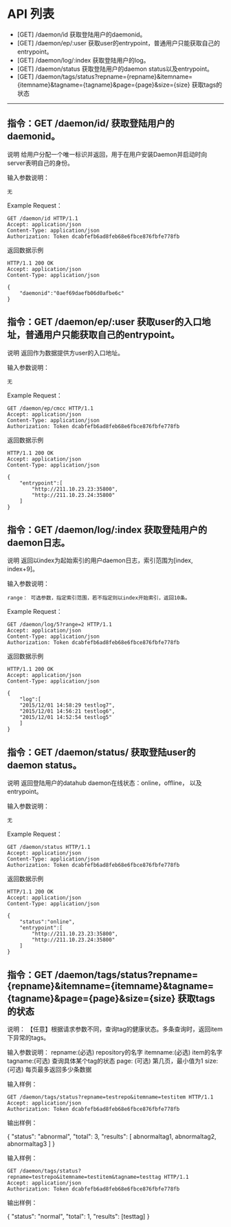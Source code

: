 # API 列表
	

- [GET] /daemon/id 获取登陆用户的daemonid。
- [GET] /daemon/ep/:user 获取user的entrypoint，普通用户只能获取自己的entrypoint。
- [GET] /daemon/log/:index 获取登陆用户的log。
- [GET] /daemon/status 获取登陆用户的daemon status以及entrypoint。
- [GET] /daemon/tags/status?repname={repname}&itemname={itemname}&tagname={tagname}&page={page}&size={size} 获取tags的状态

----------

## 指令：GET /daemon/id/ 获取登陆用户的daemonid。

说明
	给用户分配一个唯一标识并返回，用于在用户安装Daemon并启动时向server表明自己的身份。

输入参数说明：
	
    无

Example Request：

	GET /daemon/id HTTP/1.1 
	Accept: application/json 
	Content-Type: application/json 
	Authorization: Token dcabfefb6ad8feb68e6fbce876fbfe778fb 
	

返回数据示例
        
	HTTP/1.1 200 OK
	Accept: application/json 
	Content-Type: application/json 

    {
        "daemonid":"0aef69daefb06d0afbe6c"
    }



## 指令：GET /daemon/ep/:user 获取user的入口地址，普通用户只能获取自己的entrypoint。

说明
	返回作为数据提供方user的入口地址。

输入参数说明：
	
    无

Example Request：

	GET /daemon/ep/cmcc HTTP/1.1 
	Accept: application/json 
	Content-Type: application/json 
	Authorization: Token dcabfefb6ad8feb68e6fbce876fbfe778fb 

返回数据示例
        
	HTTP/1.1 200 OK
	Accept: application/json 
	Content-Type: application/json 

    {
        "entrypoint":[
            "http://211.10.23.23:35800",
            "http://211.10.23.24:35800"
        ]
    }



## 指令：GET /daemon/log/:index 获取登陆用户的daemon日志。

说明
	返回以index为起始索引的用户daemon日志，索引范围为[index, index+9]。

输入参数说明：
	
    range： 可选参数，指定索引范围，若不指定则以index开始索引，返回10条。

Example Request：

	GET /daemon/log/5?range=2 HTTP/1.1 
	Accept: application/json 
	Content-Type: application/json 
	Authorization: Token dcabfefb6ad8feb68e6fbce876fbfe778fb 

返回数据示例
        
	HTTP/1.1 200 OK
	Accept: application/json 
	Content-Type: application/json 

    {
        "log":[
        "2015/12/01 14:58:29 testlog7",
        "2015/12/01 14:56:21 testlog6",
        "2015/12/01 14:52:54 testlog5"
        ]
    }


## 指令：GET /daemon/status/ 获取登陆user的daemon status。

说明
	返回登陆用户的datahub daemon在线状态：online，offline， 以及entrypoint。

输入参数说明：
	
    无

Example Request：

	GET /daemon/status HTTP/1.1 
	Accept: application/json 
	Content-Type: application/json 
	Authorization: Token dcabfefb6ad8feb68e6fbce876fbfe778fb 
	

返回数据示例
        
	HTTP/1.1 200 OK
	Accept: application/json 
	Content-Type: application/json 

    {
        "status":"online",
        "entrypoint":[
            "http://211.10.23.23:35800",
            "http://211.10.23.24:35800"
        ]
    }


## 指令：GET /daemon/tags/status?repname={repname}&itemname={itemname}&tagname={tagname}&page={page}&size={size} 获取tags的状态

说明：
	【任意】根据请求参数不同，查询tag的健康状态。多条查询时，返回item下异常的tags。

输入参数说明：
	repname:(必选) repository的名字
	itemname:(必选) item的名字
	tagname:(可选) 查询具体某个tag的状态
	page: (可选) 第几页，最小值为1
	size: (可选) 每页最多返回多少条数据

输入样例：

	GET /daemon/tags/status?repname=testrepo&itemname=testitem HTTP/1.1 
	Accept: application/json
	Authorization: Token dcabfefb6ad8feb68e6fbce876fbfe778fb

输出样例：

{
        "status": "abnormal",
        "total": 3,
        "results": [
                abnormaltag1,
                abnormaltag2,
                abnormaltag3
        ]
}


输入样例：

	GET /daemon/tags/status?repname=testrepo&itemname=testitem&tagname=testtag HTTP/1.1 
	Accept: application/json
	Authorization: Token dcabfefb6ad8feb68e6fbce876fbfe778fb

输出样例：

{
        "status": "normal",
        "total": 1,
        "results": [testtag]
}
